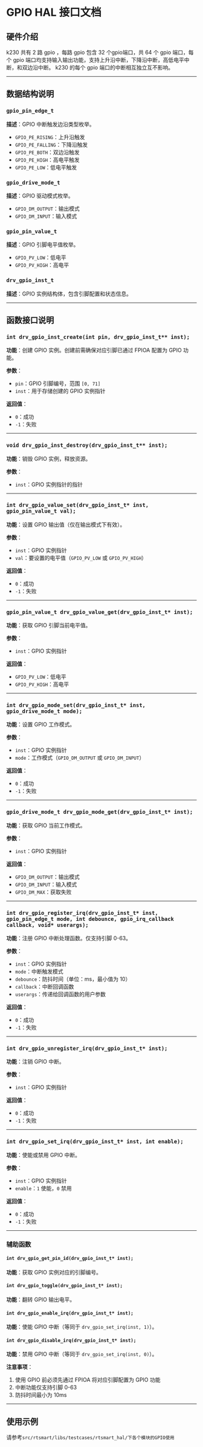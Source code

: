 # GPIO HAL 接口文档

## 硬件介绍

k230 共有 2 路 gpio ，每路 gpio 包含 32 个gpio端口，共 64 个 gpio 端口，每个 gpio 端口均支持输入输出功能，支持上升沿中断，下降沿中断，高低电平中断，和双边沿中断。 k230 的每个 gpio 端口的中断相互独立互不影响。

---

## 数据结构说明

### `gpio_pin_edge_t`

**描述**：GPIO 中断触发边沿类型枚举。

- `GPIO_PE_RISING`：上升沿触发
- `GPIO_PE_FALLING`：下降沿触发
- `GPIO_PE_BOTH`：双边沿触发
- `GPIO_PE_HIGH`：高电平触发
- `GPIO_PE_LOW`：低电平触发

### `gpio_drive_mode_t`

**描述**：GPIO 驱动模式枚举。

- `GPIO_DM_OUTPUT`：输出模式
- `GPIO_DM_INPUT`：输入模式

### `gpio_pin_value_t`

**描述**：GPIO 引脚电平值枚举。

- `GPIO_PV_LOW`：低电平
- `GPIO_PV_HIGH`：高电平

### `drv_gpio_inst_t`

**描述**：GPIO 实例结构体，包含引脚配置和状态信息。

---

## 函数接口说明

### `int drv_gpio_inst_create(int pin, drv_gpio_inst_t** inst);`

**功能**：创建 GPIO 实例。创建前需确保对应引脚已通过 FPIOA 配置为 GPIO 功能。

**参数**：

- `pin`：GPIO 引脚编号，范围 `[0, 71]`
- `inst`：用于存储创建的 GPIO 实例指针

**返回值**：

- `0`：成功
- `-1`：失败

---

### `void drv_gpio_inst_destroy(drv_gpio_inst_t** inst);`

**功能**：销毁 GPIO 实例，释放资源。

**参数**：

- `inst`：GPIO 实例指针的指针

---

### `int drv_gpio_value_set(drv_gpio_inst_t* inst, gpio_pin_value_t val);`

**功能**：设置 GPIO 输出值（仅在输出模式下有效）。

**参数**：

- `inst`：GPIO 实例指针
- `val`：要设置的电平值（`GPIO_PV_LOW` 或 `GPIO_PV_HIGH`）

**返回值**：

- `0`：成功
- `-1`：失败

---

### `gpio_pin_value_t drv_gpio_value_get(drv_gpio_inst_t* inst);`

**功能**：获取 GPIO 引脚当前电平值。

**参数**：

- `inst`：GPIO 实例指针

**返回值**：

- `GPIO_PV_LOW`：低电平
- `GPIO_PV_HIGH`：高电平

---

### `int drv_gpio_mode_set(drv_gpio_inst_t* inst, gpio_drive_mode_t mode);`

**功能**：设置 GPIO 工作模式。

**参数**：

- `inst`：GPIO 实例指针
- `mode`：工作模式（`GPIO_DM_OUTPUT` 或 `GPIO_DM_INPUT`）

**返回值**：

- `0`：成功
- `-1`：失败

---

### `gpio_drive_mode_t drv_gpio_mode_get(drv_gpio_inst_t* inst);`

**功能**：获取 GPIO 当前工作模式。

**参数**：

- `inst`：GPIO 实例指针

**返回值**：

- `GPIO_DM_OUTPUT`：输出模式
- `GPIO_DM_INPUT`：输入模式
- `GPIO_DM_MAX`：获取失败

---

### `int drv_gpio_register_irq(drv_gpio_inst_t* inst, gpio_pin_edge_t mode, int debounce, gpio_irq_callback callback, void* userargs);`

**功能**：注册 GPIO 中断处理函数。仅支持引脚 0-63。

**参数**：

- `inst`：GPIO 实例指针
- `mode`：中断触发模式
- `debounce`：防抖时间（单位：ms，最小值为 10）
- `callback`：中断回调函数
- `userargs`：传递给回调函数的用户参数

**返回值**：

- `0`：成功
- `-1`：失败

---

### `int drv_gpio_unregister_irq(drv_gpio_inst_t* inst);`

**功能**：注销 GPIO 中断。

**参数**：

- `inst`：GPIO 实例指针

**返回值**：

- `0`：成功
- `-1`：失败

---

### `int drv_gpio_set_irq(drv_gpio_inst_t* inst, int enable);`

**功能**：使能或禁用 GPIO 中断。

**参数**：

- `inst`：GPIO 实例指针
- `enable`：`1` 使能，`0` 禁用

**返回值**：

- `0`：成功
- `-1`：失败

---

### 辅助函数

#### `int drv_gpio_get_pin_id(drv_gpio_inst_t* inst);`

**功能**：获取 GPIO 实例对应的引脚编号。

#### `int drv_gpio_toggle(drv_gpio_inst_t* inst);`

**功能**：翻转 GPIO 输出电平。

#### `int drv_gpio_enable_irq(drv_gpio_inst_t* inst);`

**功能**：使能 GPIO 中断（等同于 `drv_gpio_set_irq(inst, 1)`）。

#### `int drv_gpio_disable_irq(drv_gpio_inst_t* inst);`

**功能**：禁用 GPIO 中断（等同于 `drv_gpio_set_irq(inst, 0)`）。

**注意事项**：

1. 使用 GPIO 前必须先通过 FPIOA 将对应引脚配置为 GPIO 功能
1. 中断功能仅支持引脚 0-63
1. 防抖时间最小为 10ms

---

## 使用示例

请参考`src/rtsmart/libs/testcases/rtsmart_hal/下各个模块的GPIO使用`
